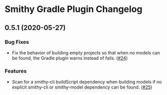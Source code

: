 # Smithy Gradle Plugin Changelog

## 0.5.1 (2020-05-27)

### Bug Fixes

* Fix the behavior of building empty projects so that when no models can be
  found, the Gradle plugin warns instead of fails. ([#24](hhttps://github.com/awslabs/smithy-gradle-plugin/pull/24))
  
### Features

* Scan for a smithy-cli buildScript dependency when building models if no explicit
  smithy-cli or smithy-model dependency can be found. ([#25](https://github.com/awslabs/smithy-gradle-plugin/pull/25))
